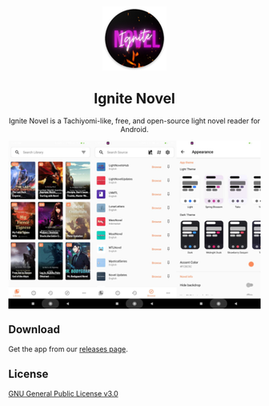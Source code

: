 <p align="center">
  <img src="./.github/readme-images/icon.png" align="center" width="128" />
<p>
  
<h1 align="center">
  Ignite Novel
</h1>
<p align="center">
  Ignite Novel is a Tachiyomi-like, free, and open-source light novel reader for Android.
</p>

<p align="center">
  <img src="./.github/readme-images/screenshots.png" align="center" />
</p>

## Download
Get the app from our [releases page](https://github.com/pushpender-singh-ap/ignitenovel-release/releases).

## License
[GNU General Public License v3.0 ](https://github.com/pushpender-singh-ap/ignitenovel-release/blob/master/LICENCE)
